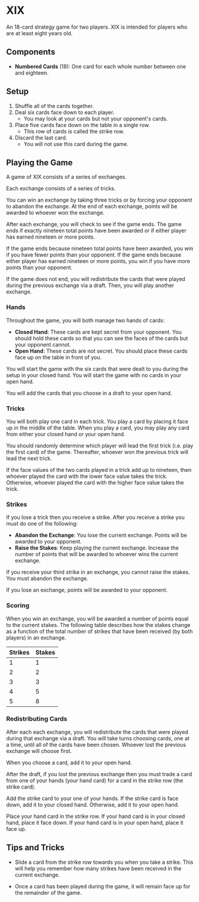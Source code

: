 # XIX
An 18-card strategy game for two players.
XIX is intended for players who are at least eight years old.

## Components
  - **Numbered Cards** (18): One card for each whole number between one and eighteen.

## Setup
  1. Shuffle all of the cards together.
  2. Deal six cards face down to each player.
     - You may look at your cards but not your opponent's cards.
  3. Place five cards face down on the table in a single row.
     - This row of cards is called the strike row.
  4. Discard the last card.
     - You will not use this card during the game.

## Playing the Game
A game of XIX consists of a series of exchanges.

Each exchange consists of a series of tricks.

You can win an exchange by taking three tricks or by forcing your opponent to abandon the exchange.
At the end of each exchange, points will be awarded to whoever won the exchange.

After each exchange, you will check to see if the game ends. The game ends if exactly nineteen total points have been awarded or if either player has earned nineteen or more points.

If the game ends because nineteen total points have been awarded, you win if you have fewer points than your opponent. If the game ends because either player has earned nineteen or more points, you win if you have more points than your opponent.

If the game does not end, you will redistribute the cards that were played during the previous exchange via a draft. Then, you will play another exchange.

### Hands
Throughout the game, you will both manage two hands of cards:
  - **Closed Hand**: These cards are kept secret from your opponent. You should hold these cards so that you can see the faces of the cards but your opponent cannot.
  - **Open Hand**: These cards are not secret. You should place these cards face up on the table in front of you.

You will start the game with the six cards that were dealt to you during the setup in your closed hand.  You will start the game with no cards in your open hand.

You will add the cards that you choose in a draft to your open hand.

### Tricks
You will both play one card in each trick.
You play a card by placing it face up in the middle of the table.
When you play a card, you may play any card from either your closed hand or your open hand.

You should randomly determine which player will lead the first trick (i.e. play the first card) of the game. Thereafter, whoever won the previous trick will lead the next trick.

If the face values of the two cards played in a trick add up to nineteen, then whoever played the card with the lower face value takes the trick. Otherwise, whoever played the card with the higher face value takes the trick.

### Strikes
If you lose a trick then you receive a strike.
After you receive a strike you must do one of the following:
  - **Abandon the Exchange**: You lose the current exchange. Points will be awarded to your opponent.
  - **Raise the Stakes**: Keep playing the current exchange. Increase the number of points that will be awarded to whoever wins the current exchange.

If you receive your third strike in an exchange, you cannot raise the stakes. You must abandon the exchange.

If you lose an exchange, points will be awarded to your opponent.

### Scoring
When you win an exchange, you will be awarded a number of points equal to the current stakes.
The following table describes how the stakes change as a function of the total number of strikes that have been received (by both players) in an exchange.

| Strikes | Stakes|
|---------|--------|
| 1 | 1 |
| 2 | 2 |
| 3 | 3 |
| 4 | 5 |
| 5 | 8 |

### Redistributing Cards
After each each exchange, you will redistribute the cards that were played during that exchange via a draft. You will take turns choosing cards, one at a time, until all of the cards have been chosen.
Whoever lost the previous exchange will choose first.

When you choose a card, add it to your open hand.

After the draft, if you lost the previous exchange then you must trade a card from one of your hands (your hand card) for a card in the strike row (the strike card).

Add the strike card to your one of your hands. If the strike card is face down, add it to your closed hand. Otherwise, add it to your open hand.

Place your hand card in the strike row. If your hand card is in your closed hand, place it face down. If your hand card is in your open hand, place it face up.

## Tips and Tricks
  - Slide a card from the strike row towards you when you take a strike. This will help you remember how many strikes have been received in the current exchange.

  - Once a card has been played during the game, it will remain face up for the remainder of the game.
